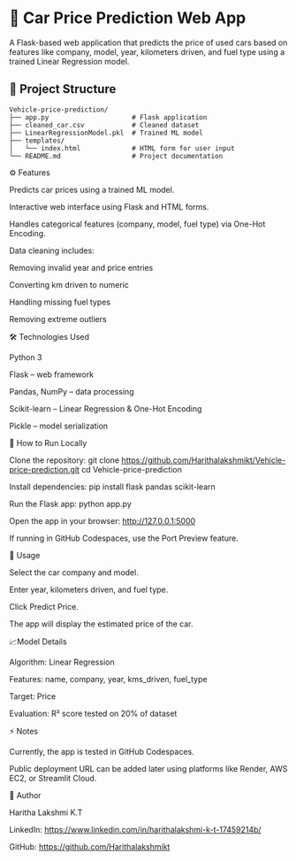 # 🚗 Car Price Prediction Web App

A Flask-based web application that predicts the price of used cars based on features like company, model, year, kilometers driven, and fuel type using a trained Linear Regression model.

## 📂 Project Structure
```text
Vehicle-price-prediction/
├── app.py                     # Flask application
├── cleaned_car.csv            # Cleaned dataset
├── LinearRegressionModel.pkl  # Trained ML model
├── templates/
│   └── index.html             # HTML form for user input
└── README.md                  # Project documentation
```
⚙️ Features

Predicts car prices using a trained ML model.

Interactive web interface using Flask and HTML forms.

Handles categorical features (company, model, fuel type) via One-Hot Encoding.

Data cleaning includes:

Removing invalid year and price entries

Converting km driven to numeric

Handling missing fuel types

Removing extreme outliers

🛠 Technologies Used

Python 3

Flask – web framework

Pandas, NumPy – data processing

Scikit-learn – Linear Regression & One-Hot Encoding

Pickle – model serialization

🏃 How to Run Locally

Clone the repository: 
git clone https://github.com/Harithalakshmikt/Vehicle-price-prediction.git
cd Vehicle-price-prediction


Install dependencies:
pip install flask pandas scikit-learn


Run the Flask app:
python app.py


Open the app in your browser:
http://127.0.0.1:5000

If running in GitHub Codespaces, use the Port Preview feature.


🔹 Usage

Select the car company and model.

Enter year, kilometers driven, and fuel type.

Click Predict Price.

The app will display the estimated price of the car.

📈Model Details

Algorithm: Linear Regression

Features: name, company, year, kms_driven, fuel_type

Target: Price

Evaluation: R² score tested on 20% of dataset

⚡ Notes

Currently, the app is tested in GitHub Codespaces.

Public deployment URL can be added later using platforms like Render, AWS EC2, or Streamlit Cloud.

📝 Author

Haritha Lakshmi K.T

LinkedIn: https://www.linkedin.com/in/harithalakshmi-k-t-17459214b/

GitHub: https://github.com/Harithalakshmikt
